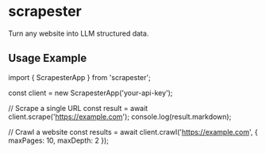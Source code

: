 # scrapester
Turn any website into LLM structured data.

## Usage Example


import { ScrapesterApp } from 'scrapester';

const client = new ScrapesterApp('your-api-key');

// Scrape a single URL
const result = await client.scrape('https://example.com');
console.log(result.markdown);

// Crawl a website
const results = await client.crawl('https://example.com', {
  maxPages: 10,
  maxDepth: 2
});


